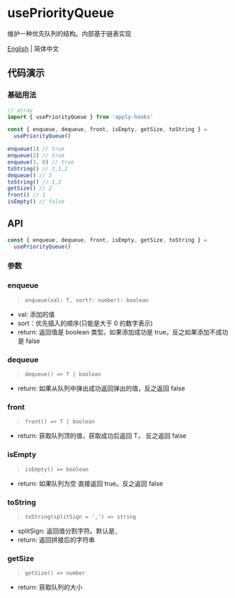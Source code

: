 # usePriorityQueue

维护一种优先队列的结构。内部基于链表实现

[English](https://github.com/a572251465/w-hooks/blob/main/packages/src/usePriorityQueue/index.en-US.md) | 简体中文

## 代码演示

### 基础用法

```js
// array
import { usePriorityQueue } from 'apply-hooks'

const { enqueue, dequeue, front, isEmpty, getSize, toString } =
  usePriorityQueue()

enqueue(1) // true
enqueue(2) // true
enqueue(3, 0) // true
toString() // 3,1,2
dequeue() // 3
toString() // 1,2
getSize() // 2
front() // 1
isEmpty() // false
```

## API

```typescript
const { enqueue, dequeue, front, isEmpty, getSize, toString } =
  usePriorityQueue()
```

### 参数

### enqueue

> `enqueue(val: T, sort?: number): boolean`

- val: 添加的值
- sort：优先插入的顺序(只能是大于 0 的数字表示)
- return: 返回值是 boolean 类型。如果添加成功是 true，反之如果添加不成功是 false

### dequeue

> `dequeue() => T | boolean`

- return: 如果从队列中弹出成功返回弹出的值，反之返回 false

### front

> `front() => T | boolean`

- return: 获取队列顶的值，获取成功后返回 T， 反之返回 false

### isEmpty

> `isEmpty() => boolean`

- return: 如果队列为空 直接返回 true。反之返回 false

### toString

> `toString(splitSign = ',') => string`

- splitSign: 返回值分割字符。默认是`,`
- return: 返回拼接后的字符串

### getSize

> `getSize() => number`

- return: 获取队列的大小
